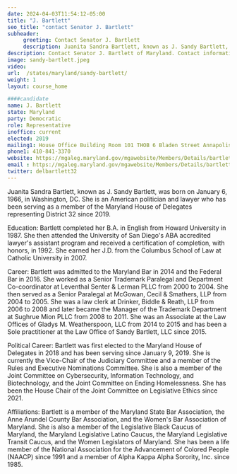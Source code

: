 ```yaml
---
date: 2024-04-03T11:54:12-05:00
title: "J. Bartlett"
seo_title: "contact Senator J. Bartlett"
subheader:
     greeting: Contact Senator J. Bartlett
     description: Juanita Sandra Bartlett, known as J. Sandy Bartlett, was born on January 6, 1966, in Washington, DC. She is an American politician and lawyer who has been serving as a member of the Maryland House of Delegates representing District 32 since 2019.
description: Contact Senator J. Bartlett of Maryland. Contact information for J. Bartlett includes email address, phone number, and mailing address.
image: sandy-bartlett.jpeg
video:
url:  /states/maryland/sandy-bartlett/
weight: 1
layout: course_home

####candidate
name: J. Bartlett
state: Maryland
party: Democratic
role: Representative
inoffice: current
elected: 2019
mailing1: House Office Building Room 101 THOB 6 Bladen Street Annapolis, MD 21401
phone1: 410-841-3370
website: https://mgaleg.maryland.gov/mgawebsite/Members/Details/bartlett02/
email : https://mgaleg.maryland.gov/mgawebsite/Members/Details/bartlett02/
twitter: delbartlett32
---
```


Juanita Sandra Bartlett, known as J. Sandy Bartlett, was born on January 6, 1966, in Washington, DC. She is an American politician and lawyer who has been serving as a member of the Maryland House of Delegates representing District 32 since 2019.

Education:
Bartlett completed her B.A. in English from Howard University in 1987. She then attended the University of San Diego's ABA accredited lawyer's assistant program and received a certification of completion, with honors, in 1992. She earned her J.D. from the Columbus School of Law at Catholic University in 2007.

Career:
Bartlett was admitted to the Maryland Bar in 2014 and the Federal Bar in 2016. She worked as a Senior Trademark Paralegal and Department Co-coordinator at Leventhal Senter & Lerman PLLC from 2000 to 2004. She then served as a Senior Paralegal at McGowan, Cecil & Smathers, LLP from 2004 to 2005. She was a law clerk at Drinker, Biddle & Reath, LLP from 2006 to 2008 and later became the Manager of the Trademark Department at Sughrue Mion PLLC from 2008 to 2011. She was an Associate at the Law Offices of Gladys M. Weatherspoon, LLC from 2014 to 2015 and has been a Sole practitioner at the Law Office of Sandy Bartlett, LLC since 2015.

Political Career:
Bartlett was first elected to the Maryland House of Delegates in 2018 and has been serving since January 9, 2019. She is currently the Vice-Chair of the Judiciary Committee and a member of the Rules and Executive Nominations Committee. She is also a member of the Joint Committee on Cybersecurity, Information Technology, and Biotechnology, and the Joint Committee on Ending Homelessness. She has been the House Chair of the Joint Committee on Legislative Ethics since 2021.

Affiliations:
Bartlett is a member of the Maryland State Bar Association, the Anne Arundel County Bar Association, and the Women's Bar Association of Maryland. She is also a member of the Legislative Black Caucus of Maryland, the Maryland Legislative Latino Caucus, the Maryland Legislative Transit Caucus, and the Women Legislators of Maryland. She has been a life member of the National Association for the Advancement of Colored People (NAACP) since 1991 and a member of Alpha Kappa Alpha Sorority, Inc. since 1985.
